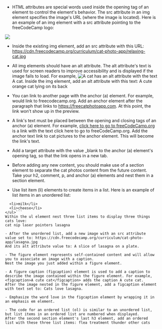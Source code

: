 - HTML attributes are special words used inside the opening tag of an element to control the element's behavior. The src attribute in an img element specifies the image's URL (where the image is located).
Here is an example of an img element with a src attribute pointing to the freeCodeCamp logo:
<img src="https://cdn.freecodecamp.org/platform/universal/fcc_secondary.svg">

- Inside the existing img element, add an src attribute with this URL:
https://cdn.freecodecamp.org/curriculum/cat-photo-app/relaxing-cat.jpg

- All img elements should have an alt attribute. The alt attribute's text is used for screen readers to improve accessibility and is displayed if the image fails to load. For example, <img src="cat.jpg" alt="A cat"> has an alt attribute with the text A cat.
Inside the img element, add an alt attribute with this text:
A cute orange cat lying on its back

- You can link to another page with the anchor (a) element. For example, <a href='https://freecodecamp.org'></a> would link to freecodecamp.org.
Add an anchor element after the paragraph that links to https://freecatphotoapp.com. At this point, the link won’t show up in the preview.

- A link's text must be placed between the opening and closing tags of an anchor (a) element. For example, <a href="https://www.freecodecamp.org">click here to go to freeCodeCamp.org</a> is a link with the text click here to go to freeCodeCamp.org.
Add the anchor text link to cat pictures to the anchor element. This will become the link's text.

- Add a target attribute with the value _blank to the anchor (a) element's opening tag, so that the link opens in a new tab.

- Before adding any new content, you should make use of a section element to separate the cat photos content from the future content.
Take your h2, comment, p, and anchor (a) elements and nest them in a section element.

- Use list item (li) elements to create items in a list. Here is an example of list items in an unordered list:
```<ul>
  <li>milk</li>
  <li>cheese</li>
</ul>```
Within the ul element nest three list items to display three things cats love:
cat nip laser pointers lasagna

- After the unordered list, add a new image with an src attribute value set to: https://cdn.freecodecamp.org/curriculum/cat-photo-app/lasagna.jpg
And its alt attribute value to: A slice of lasagna on a plate.

- The figure element represents self-contained content and will allow you to associate an image with a caption.
Nest the image you just added within a figure element.

- A figure caption (figcaption) element is used to add a caption to describe the image contained within the figure element. For example, <figcaption>A cute cat</figcaption> adds the caption A cute cat.
After the image nested in the figure element, add a figcaption element with text set to: Cats love lasagna.

- Emphasize the word love in the figcaption element by wrapping it in an emphasis em element.

- The code for an ordered list (ol) is similar to an unordered list, but list items in an ordered list are numbered when displayed.
After the second section element's last h3 element, add an ordered list with these three list items: flea treatment thunder other cats
